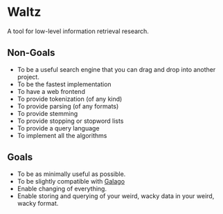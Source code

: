 # Waltz

A tool for low-level information retrieval research.

## Non-Goals

- To be a useful search engine that you can drag and drop into another project.
- To be the fastest implementation
- To have a web frontend
- To provide tokenization (of any kind)
- To provide parsing (of any formats)
- To provide stemming
- To provide stopping or stopword lists
- To provide a query language
- To implement all the algorithms

## Goals

- To be as minimally useful as possible.
- To be slightly compatible with [Galago](http://lemurproject.org/galago.php)
- Enable changing of everything.
- Enable storing and querying of your weird, wacky data in your weird, wacky format.

